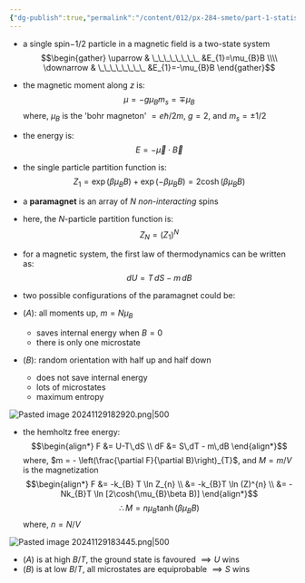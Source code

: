 ```yaml
---
{"dg-publish":true,"permalink":"/content/012/px-284-smeto/part-1-statistical-mechanics/e-single-particle-partition-function/px-284-e5c-spin-half-paramagnet/","noteIcon":"1","created":"2025-01-03T12:12:02.597+00:00","updated":"2025-01-03T12:31:00.043+00:00"}
---
```


- a single spin$-1/2$ particle in a magnetic field is a two-state system
$$\begin{gather}
\uparrow & \_\_\_\_\_\_\_\_ &E_{1}=\mu_{B}B \\\\
\downarrow & \_\_\_\_\_\_\_\_  &E_{1}=-\mu_{B}B
\end{gather}$$
- the magnetic moment along $z$ is:
$$\mu = - g\mu_B m_{s}= \mp\mu_B$$
	where, $\mu_B$ is the 'bohr magneton' $= e\hbar/2m$, $g=2$, and $m_{s}= \pm 1/2$
- the energy is:
$$E = - \vec\mu \cdot \vec B$$
- the single particle partition function is:
$$Z_{1} = \exp(\beta\mu_{B}B) + \exp(-\beta\mu_{B}B) = 2\cosh(\beta\mu_{B}B)$$

- a **paramagnet** is an array of $N$ *non-interacting* spins

- here, the $N$-particle partition function is:
$$Z_{N} = (Z_{1})^N$$
- for a magnetic system, the first law of thermodynamics can be written as:
$$dU = T\,dS - m\,dB$$
- two possible configurations of the paramagnet could be:
- $(A):$ all moments up, $m = N\mu_B$
	- saves internal energy when $B=0$
	- there is only one microstate
- $(B):$ random orientation with half up and half down
	- does not save internal energy
	- lots of microstates
	- maximum entropy

![Pasted image 20241129182920.png|500](/img/user/pics/Pasted%20image%2020241129182920.png)

- the hemholtz free energy:
$$\begin{align*}
F &= U-T\,dS \\
dF  &= S\,dT - m\,dB
\end{align*}$$
	where, $m = - \left(\frac{\partial F}{\partial B}\right)_{T}$, and ${} M = m/V$ is the magnetization
$$\begin{align*}
F &= -k_{B} T \ln Z_{n} \\
&= -k_{B}T \ln (Z)^{n} \\
&= -Nk_{B}T \ln [2\cosh(\mu_{B}\beta B)]
\end{align*}$$
$$\therefore M = n \mu_{B} \tanh(\beta\mu_{B} B)$$
	where, $n = N/V$

![Pasted image 20241129183445.png|500](/img/user/pics/Pasted%20image%2020241129183445.png)
- $(A)$ is at high $B/T$, the ground state is favoured $\implies U$ wins
- $(B)$ is at low $B/T$, all microstates are equiprobable $\implies S$ wins
